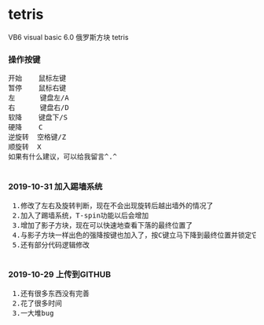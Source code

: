 <h1>tetris</h1>
 VB6 visual basic 6.0 俄罗斯方块 tetris
<h3>操作按键</h3>
<pre>
开始    鼠标左键
暂停    鼠标右键
左      键盘左/A
右      键盘右/D
软降    键盘下/S
硬降    C
逆旋转  空格键/Z
顺旋转  X
<text style="color=#1E90FF">如果有什么建议，可以给我留言^.^</text>
 </pre>
 <h3>2019-10-31 加入踢墙系统</h3>
 <pre>
 1.修改了左右及旋转判断，现在不会出现旋转后越出墙外的情况了
 2.加入了踢墙系统，T-spin功能以后会增加
 3.增加了影子方块，现在可以快速地查看下落的最终位置了
 4.与影子方块一样出色的强降按键也加入了，按C键立马下降到最终位置并锁定它
 5.还有部分代码逻辑修改 
 </pre>
 <h3>2019-10-29 上传到GITHUB</h3>
 <pre>
 1.还有很多东西没有完善
 2.花了很多时间
 3.一大堆bug
 </pre>
